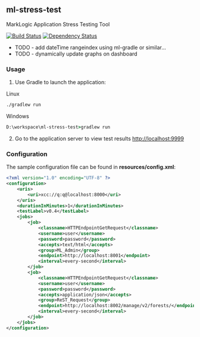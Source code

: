## ml-stress-test

MarkLogic Application Stress Testing Tool

[![Build Status](https://travis-ci.org/ableasdale/ml-stress-test.svg?branch=master)](https://travis-ci.org/ableasdale/ml-stress-test)
[![Dependency Status](https://www.versioneye.com/user/projects/5870c49a3ab1480033d8c19d/badge.svg?style=flat)](https://www.versioneye.com/user/projects/5870c49a3ab1480033d8c19d)

- TODO - add dateTime rangeindex using ml-gradle or similar...
- TODO - dynamically update graphs on dashboard

### Usage

1. Use Gradle to launch the application:

Linux
```bash
./gradlew run
```

Windows
```cmd
D:\workspace\ml-stress-test>gradlew run
```

2. Go to the application server to view test results [http://localhost:9999](http://localhost:9999)

### Configuration

The sample configuration file can be found in **resources/config.xml**:

```xml
<?xml version="1.0" encoding="UTF-8" ?>
<configuration>
    <uris>
        <uri>xcc://q:q@localhost:8000</uri>
    </uris>
    <durationInMinutes>1</durationInMinutes>
    <testLabel>v0.4</testLabel>
    <jobs>
        <job>
            <classname>HTTPEndpointGetRequest</classname>
            <username>user</username>
            <password>password</password>
            <accepts>text/html</accepts>
            <group>ML_Admin</group>
            <endpoint>http://localhost:8001</endpoint>
            <interval>every-second</interval>
        </job>
        <job>
            <classname>HTTPEndpointGetRequest</classname>
            <username>user</username>
            <password>password</password>
            <accepts>application/json</accepts>
            <group>ReST_Request</group>
            <endpoint>http://localhost:8002/manage/v2/forests/</endpoint>
            <interval>every-second</interval>
        </job>
    </jobs>
</configuration>
```